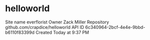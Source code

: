 # helloworld
Site name
everflorist
Owner
Zack Miller
Repository
github.com/crapdice/helloworld
API ID
6c340964-2bcf-4e4e-9bbd-b6110f83399d
Created
Today at 9:37 PM
